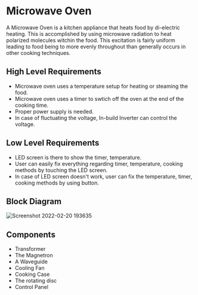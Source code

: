 # Microwave Oven

A Microwave Oven is a kitchen appliance that heats food by di-electric heating. This is accomplished by using microwave radiation to heat polarized molecules witchin the food. This excitation is fairly uniform leading to food being to more evenly throughout than generally occurs in other cooking techniques.


## High Level Requirements
- Microwave oven uses a temperature setup for heating or steaming the food.
- Microwave oven uses a timer to swtich off the oven at the end of the cooking time.
- Proper power supply is needed.
- In case of fluctuating the voltage, In-build Inverter can control the voltage.

## Low Level Requirements
- LED screen is there to show the timer, temperature.
- User can easily fix everything regarding timer, temperature, cooking methods by touching the LED screen.
- In case of LED screen doesn't work, user can fix the temperature, timer, cooking methods by using button.

## Block Diagram

![Screenshot 2022-02-20 193635](https://user-images.githubusercontent.com/98838768/154846719-c7a6230f-16f7-41bd-9717-23fbfd36000c.png)

## Components
- Transformer
- The Magnetron
- A Waveguide
- Cooling Fan
- Cooking Case
- The rotating disc
- Control Panel

